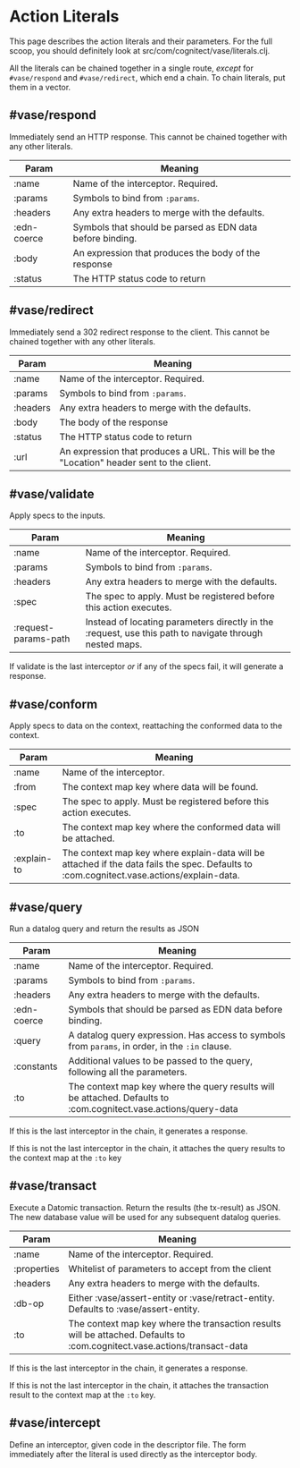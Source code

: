 # Action Literals

This page describes the action literals and their parameters. For the
full scoop, you should definitely look at
src/com/cognitect/vase/literals.clj.

All the literals can be chained together in a single route, _except_
for `#vase/respond` and `#vase/redirect`, which end a chain. To chain literals, put them in a vector.


## #vase/respond

Immediately send an HTTP response. This cannot be chained together
with any other literals.

| Param       | Meaning                                                   |
|-------------|-----------------------------------------------------------|
| :name       | Name of the interceptor. Required.                        |
| :params     | Symbols to bind from `:params`.                           |
| :headers    | Any extra headers to merge with the defaults.             |
| :edn-coerce | Symbols that should be parsed as EDN data before binding. |
| :body       | An expression that produces the body of the response      |
| :status     | The HTTP status code to return                            |

## #vase/redirect

Immediately send a 302 redirect response to the client. This cannot be
chained together with any other literals.

| Param    | Meaning                                                                                   |
|----------|-------------------------------------------------------------------------------------------|
| :name    | Name of the interceptor. Required.                                                        |
| :params  | Symbols to bind from `:params`.                                                           |
| :headers | Any extra headers to merge with the defaults.                                             |
| :body    | The body of the response                                                                  |
| :status  | The HTTP status code to return                                                            |
| :url     | An expression that produces a URL. This will be the "Location" header sent to the client. |

## #vase/validate

Apply specs to the inputs.

| Param                | Meaning                                                                                                 |
|----------------------|---------------------------------------------------------------------------------------------------------|
| :name                | Name of the interceptor. Required.                                                                      |
| :params              | Symbols to bind from `:params`.                                                                         |
| :headers             | Any extra headers to merge with the defaults.                                                           |
| :spec                | The spec to apply. Must be registered before this action executes.                                      |
| :request-params-path | Instead of locating parameters directly in the :request, use this path to navigate through nested maps. |

If validate is the last interceptor _or_ if any of the specs fail, it will
generate a response.

## #vase/conform

Apply specs to data on the context, reattaching the conformed data to
the context.

| Param       | Meaning                                                                                                                                  |
|-------------|-------------------------------------------------------------------------------------------------------------------------------------------|
| :name       | Name of the interceptor.                                                                                                                  |
| :from       | The context map key where data will be found.                                                                                             |
| :spec       | The spec to apply. Must be registered before this action executes.                                                                        |
| :to         | The context map key where the conformed data will be attached.                                                                            |
| :explain-to | The context map key where explain-data will be attached if the data fails the spec. Defaults to :com.cognitect.vase.actions/explain-data. |

## #vase/query

Run a datalog query and return the results as JSON

| Param       | Meaning                                                                                                           |
|-------------|------------------------------------------------------------------------------------------------------------------ |
| :name       | Name of the interceptor. Required.                                                                                |
| :params     | Symbols to bind from `:params`.                                                                                   |
| :headers    | Any extra headers to merge with the defaults.                                                                     |
| :edn-coerce | Symbols that should be parsed as EDN data before binding.                                                         |
| :query      | A datalog query expression. Has access to symbols from `params`, in order, in the `:in` clause.                   |
| :constants  | Additional values to be passed to the query, following all the parameters.                                        |
| :to         | The context map key where the query results will be attached. Defaults to :com.cognitect.vase.actions/query-data  |

If this is the last interceptor in the chain, it generates a response.

If this is not the last interceptor in the chain, it attaches the
query results to the context map at the `:to` key

## #vase/transact

Execute a Datomic transaction. Return the results (the tx-result) as
JSON. The new database value will be used for any subsequent datalog
queries.

| Param       | Meaning                                                                                                                    |
|-------------|--------------------------------------------------------------------------------------------------------------------------- |
| :name       | Name of the interceptor. Required.                                                                                         |
| :properties | Whitelist of parameters to accept from the client                                                                          |
| :headers    | Any extra headers to merge with the defaults.                                                                              |
| :db-op      | Either :vase/assert-entity or :vase/retract-entity. Defaults to :vase/assert-entity.                                       |
| :to         | The context map key where the transaction results will be attached. Defaults to :com.cognitect.vase.actions/transact-data  |

If this is the last interceptor in the chain, it generates a response.

If this is not the last interceptor in the chain, it attaches the
transaction result to the context map at the `:to` key.

## #vase/intercept

Define an interceptor, given code in the descriptor file. The form
immediately after the literal is used directly as the interceptor
body.
